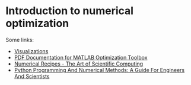 # Introduction to numerical optimization

Some links:

 * [Visualizations](https://www.benfrederickson.com/numerical-optimization/)
 * [PDF Documentation for MATLAB Optimization Toolbox](https://www.mathworks.com/help/pdf_doc/optim/index.html)
 * [Numerical Recipes - The Art of Scientific Computing](http://numerical.recipes/book/book.html)
 * [Python Programming And Numerical Methods: A Guide For Engineers And Scientists](https://pythonnumericalmethods.berkeley.edu/notebooks/chapter01.01-Getting-Started-with-Python.html)

